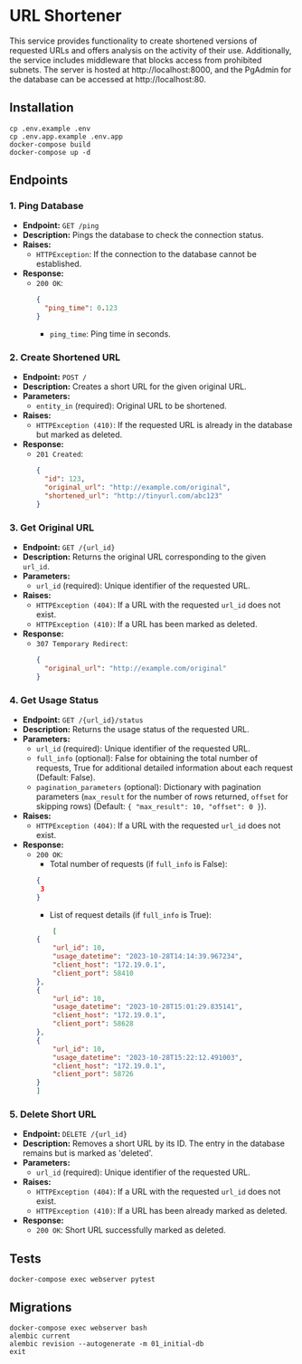 # URL Shortener

This service provides functionality to create shortened versions of requested URLs and offers analysis on the activity of their use. Additionally, the service includes middleware that blocks access from prohibited subnets. The server is hosted at http://localhost:8000, and the PgAdmin for the database can be accessed at http://localhost:80.


## Installation

    cp .env.example .env
    cp .env.app.example .env.app
    docker-compose build
    docker-compose up -d


## Endpoints

### 1. Ping Database

- **Endpoint:** `GET /ping`
- **Description:** Pings the database to check the connection status.
- **Raises:**
  - `HTTPException`: If the connection to the database cannot be established.
- **Response:**
  - `200 OK`:
    ```json
    {
      "ping_time": 0.123
    }
    ```
    - `ping_time`: Ping time in seconds.

### 2. Create Shortened URL

- **Endpoint:** `POST /`
- **Description:** Creates a short URL for the given original URL.
- **Parameters:**
  - `entity_in` (required): Original URL to be shortened.
- **Raises:**
  - `HTTPException (410)`: If the requested URL is already in the database but marked as deleted.
- **Response:**
  - `201 Created`:
    ```json
    {
      "id": 123,
      "original_url": "http://example.com/original",
      "shortened_url": "http://tinyurl.com/abc123"
    }
    ```

### 3. Get Original URL

- **Endpoint:** `GET /{url_id}`
- **Description:** Returns the original URL corresponding to the given `url_id`.
- **Parameters:**
  - `url_id` (required): Unique identifier of the requested URL.
- **Raises:**
  - `HTTPException (404)`: If a URL with the requested `url_id` does not exist.
  - `HTTPException (410)`: If a URL has been marked as deleted.
- **Response:**
  - `307 Temporary Redirect`:
    ```json
    {
      "original_url": "http://example.com/original"
    }
    ```

### 4. Get Usage Status

- **Endpoint:** `GET /{url_id}/status`
- **Description:** Returns the usage status of the requested URL.
- **Parameters:**
  - `url_id` (required): Unique identifier of the requested URL.
  - `full_info` (optional): False for obtaining the total number of requests, True for additional detailed information about each request (Default: False).
  - `pagination_parameters` (optional): Dictionary with pagination parameters (`max_result` for the number of rows returned, `offset` for skipping rows) (Default: `{ "max_result": 10, "offset": 0 }`).
- **Raises:**
  - `HTTPException (404)`: If a URL with the requested `url_id` does not exist.
- **Response:**
  - `200 OK`:
    - Total number of requests (if `full_info` is False):
     ```json
    {
      3
    }
    ```
    - List of request details (if `full_info` is True):
    ```json
        [
    {
        "url_id": 10,
        "usage_datetime": "2023-10-28T14:14:39.967234",
        "client_host": "172.19.0.1",
        "client_port": 58410
    },
    {
        "url_id": 10,
        "usage_datetime": "2023-10-28T15:01:29.835141",
        "client_host": "172.19.0.1",
        "client_port": 58628
    },
    {
        "url_id": 10,
        "usage_datetime": "2023-10-28T15:22:12.491003",
        "client_host": "172.19.0.1",
        "client_port": 58726
    }
    ]
    ```


### 5. Delete Short URL

- **Endpoint:** `DELETE /{url_id}`
- **Description:** Removes a short URL by its ID. The entry in the database remains but is marked as 'deleted'.
- **Parameters:**
  - `url_id` (required): Unique identifier of the requested URL.
- **Raises:**
  - `HTTPException (404)`: If a URL with the requested `url_id` does not exist.
  - `HTTPException (410)`: If a URL has been already marked as deleted.
- **Response:**
  - `200 OK`: Short URL successfully marked as deleted.


## Tests

    docker-compose exec webserver pytest


## Migrations

    docker-compose exec webserver bash
    alembic current
    alembic revision --autogenerate -m 01_initial-db
    exit

